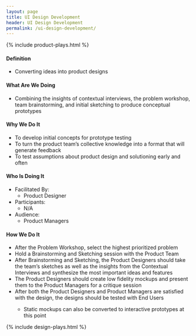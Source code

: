 ```yaml
---
layout: page
title: UI Design Development
header: UI Design Development
permalink: /ui-design-development/
---
```

<div class="row">
    <div class="col-md-3">
        {% include product-plays.html %}
    </div>
    <div class="col-md-6">
        <h4 class="Definition" id="Definition">
            Definition
        </h4>
		<ul>
		<li>Converting ideas into product designs</li>
		</ul>
        <h4 class="What" id="What">
            What Are We Doing
        </h4>
	<ul>
        <li>Combining the insights of contextual interviews, the problem workshop, team brainstorming, and initial sketching to produce conceptual prototypes</li>
	</ul>
        <h4 class="Why" id="Why">
            Why We Do It
        </h4>
            <ul>
                <li>To develop initial concepts for prototype testing</li>
		<li>To turn the product team’s collective knowledge into a format that will generate feedback</li>
		<li>To test assumptions about product design and solutioning early and often</li>
	    </ul>
        <h4 class="Who" id="Who">
            Who Is Doing It
        </h4>
            <ul>
                <li>Facilitated By:
    	            <ul>
        	      <li>Product Designer</li>
    	            </ul>
                 </li>
                <li>Participants:
    	            <ul>
                      <li>N/A</li>
                    </ul>    
                </li>
                <li>Audience:
    	            <ul>
                      <li>Product Managers</li>
                  </ul>    
                </li>
            </ul>
        <h4 class="How" id="How">
            How We Do It
        </h4>
            <ul>
               <li>After the Problem Workshop, select the highest prioritized problem</li>
		<li>Hold a Brainstorming and Sketching session with the Product Team</li>
		<li>After Brainstorming and Sketching, the Product Designers should take the team’s sketches as well as the insights from the Contextual Interviews and synthesize the most important ideas and features</li>
		<li>The Product Designers should create low fidelity mockups and present them to the Product Managers for a critique session</li>
		<li>After both the Product Designers and Product Managers are satisfied with the design, the designs should be tested with End Users</li>
		<ul>
			<li>Static mockups can also be converted to interactive prototypes at this point</li>
		</ul>
            </ul>
    </div>
    <div class="col-md-3">
        {% include design-plays.html %}
    </div>
</div>
